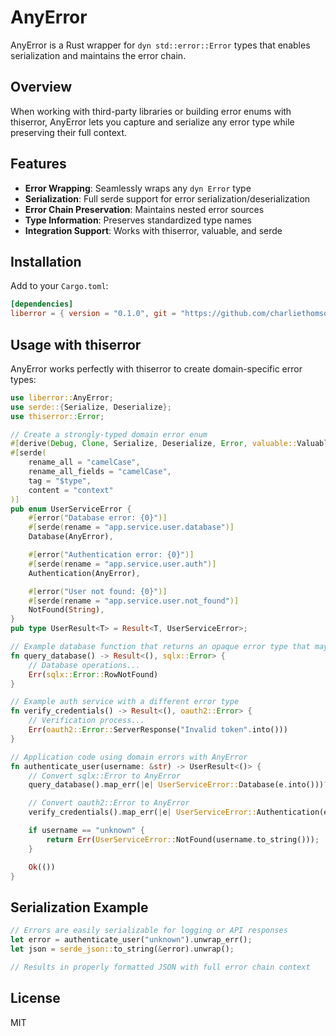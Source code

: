 # AnyError

AnyError is a Rust wrapper for `dyn std::error::Error` types that enables serialization and maintains the error chain.

## Overview

When working with third-party libraries or building error enums with thiserror, AnyError lets you capture and serialize any error type while preserving their full context.

## Features

- **Error Wrapping**: Seamlessly wraps any `dyn Error` type
- **Serialization**: Full serde support for error serialization/deserialization
- **Error Chain Preservation**: Maintains nested error sources
- **Type Information**: Preserves standardized type names
- **Integration Support**: Works with thiserror, valuable, and serde

## Installation

Add to your `Cargo.toml`:

```toml
[dependencies]
liberror = { version = "0.1.0", git = "https://github.com/charliethomson/liberror" }
```

## Usage with thiserror

AnyError works perfectly with thiserror to create domain-specific error types:

```rust
use liberror::AnyError;
use serde::{Serialize, Deserialize};
use thiserror::Error;

// Create a strongly-typed domain error enum
#[derive(Debug, Clone, Serialize, Deserialize, Error, valuable::Valuable)]
#[serde(
    rename_all = "camelCase",
    rename_all_fields = "camelCase",
    tag = "$type",
    content = "context"
)]
pub enum UserServiceError {
    #[error("Database error: {0}")]
    #[serde(rename = "app.service.user.database")]
    Database(AnyError),

    #[error("Authentication error: {0}")]
    #[serde(rename = "app.service.user.auth")]
    Authentication(AnyError),

    #[error("User not found: {0}")]
    #[serde(rename = "app.service.user.not_found")]
    NotFound(String),
}
pub type UserResult<T> = Result<T, UserServiceError>;

// Example database function that returns an opaque error type that may not implement your `derive`d traits
fn query_database() -> Result<(), sqlx::Error> {
    // Database operations...
    Err(sqlx::Error::RowNotFound)
}

// Example auth service with a different error type
fn verify_credentials() -> Result<(), oauth2::Error> {
    // Verification process...
    Err(oauth2::Error::ServerResponse("Invalid token".into()))
}

// Application code using domain errors with AnyError
fn authenticate_user(username: &str) -> UserResult<()> {
    // Convert sqlx::Error to AnyError
    query_database().map_err(|e| UserServiceError::Database(e.into()))?;

    // Convert oauth2::Error to AnyError
    verify_credentials().map_err(|e| UserServiceError::Authentication(e.into()))?;

    if username == "unknown" {
        return Err(UserServiceError::NotFound(username.to_string()));
    }

    Ok(())
}
```

## Serialization Example

```rust
// Errors are easily serializable for logging or API responses
let error = authenticate_user("unknown").unwrap_err();
let json = serde_json::to_string(&error).unwrap();

// Results in properly formatted JSON with full error chain context
```

## License

MIT
